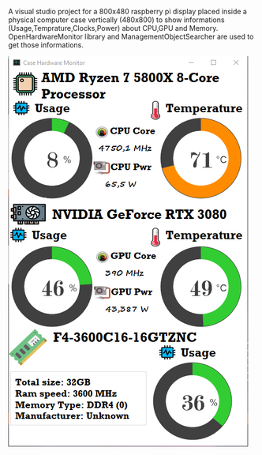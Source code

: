 A visual studio project for a 800x480 raspberry pi display placed inside a physical computer case vertically (480x800) to show informations (Usage,Temprature,Clocks,Power) about CPU,GPU and Memory. OpenHardwareMonitor library and ManagementObjectSearcher are used to get those informations.

![](Images/Screenshot.png)
